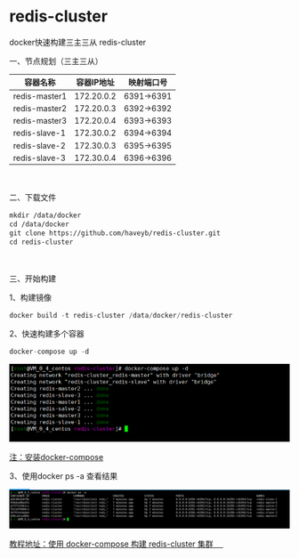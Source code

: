 # redis-cluster
docker快速构建三主三从 redis-cluster

一、节点规划（三主三从）

| 容器名称  |  容器IP地址 | 映射端口号  |
| ------------ | ------------ | ------------ |
| redis-master1  | 172.20.0.2  | 6391->6391  |
| redis-master2  | 172.20.0.3  | 6392->6392  |
| redis-master3  | 172.20.0.4  | 6393->6393  |
| redis-slave-1  | 172.30.0.2  | 6394->6394  |
| redis-slave-2  | 172.30.0.3  | 6395->6395  |
| redis-slave-3  | 172.30.0.4  | 6396->6396  |

　　

二、下载文件
```
mkdir /data/docker
cd /data/docker
git clone https://github.com/haveyb/redis-cluster.git
cd redis-cluster
```
　　

三、开始构建

1、构建镜像

```php
docker build -t redis-cluster /data/docker/redis-cluster
```


2、快速构建多个容器

```php
docker-compose up -d 
```
![](./example.png)

[注：安装docker-compose](https://www.haveyb.com/article/239 "安装docker-compose")



3、使用docker ps -a 查看结果

![](./second.png)

[教程地址：使用 docker-compose 构建 redis-cluster 集群 　](https://www.haveyb.com/article/237 "使用 docker-compose 构建 redis-cluster 集群 　")

